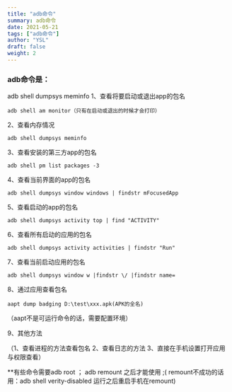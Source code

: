 ```yaml
---
title: "adb命令"
summary: adb命令
date: 2021-05-21
tags: ["adb命令"]
author: "YSL"
draft: false
weight: 2
---
```

### adb命令是：
adb shell dumpsys meminfo
1、查看将要启动或退出app的包名

```
adb shell am monitor（只有在启动或退出的时候才会打印）
```
2、查看内存情况

```
adb shell dumpsys meminfo
```

3、查看安装的第三方app的包名

```
adb shell pm list packages -3
```
4、查看当前界面的app的包名

```
adb shell dumpsys window windows | findstr mFocusedApp
```
5、查看启动的app的包名

```
adb shell dumpsys activity top | find "ACTIVITY"
```
6、查看所有启动的应用的包名

```
adb shell dumpsys activity activities | findstr "Run"
```
7、查看当前启动应用的包名

```
adb shell dumpsys window w |findstr \/ |findstr name=
```
8、通过应用查看包名

```
aapt dump badging D:\test\xxx.apk(APK的全名)
```
（aapt不是可运行命令的话，需要配置环境）


9、其他方法

（1、查看进程的方法查看包名 2、查看日志的方法 3、直接在手机设置打开应用与权限查看）

**有些命令需要adb root ；  adb remount 之后才能使用 ;( remount不成功的话用：adb shell verity-disabled 运行之后重启手机在remount)